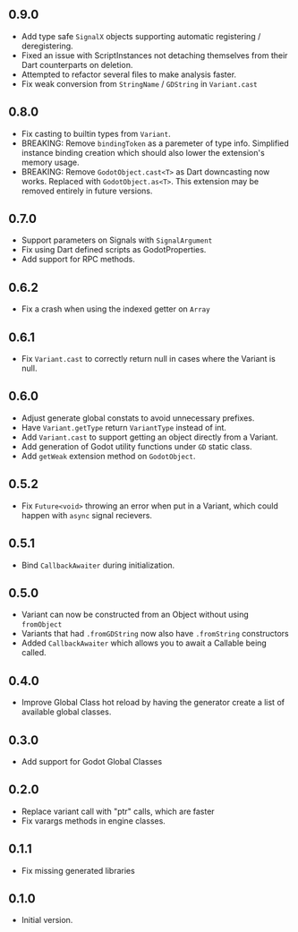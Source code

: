 ## 0.9.0

- Add type safe `SignalX` objects supporting automatic registering / deregistering.
- Fixed an issue with ScriptInstances not detaching themselves from their Dart counterparts on deletion.
- Attempted to refactor several files to make analysis faster.
- Fix weak conversion from `StringName` / `GDString` in `Variant.cast`

## 0.8.0

- Fix casting to builtin types from `Variant`.
- BREAKING: Remove `bindingToken` as a paremeter of type info. Simplified instance binding creation which should also lower the extension's memory usage.
- BREAKING: Remove `GodotObject.cast<T>` as Dart downcasting now works. Replaced with `GodotObject.as<T>`. This extension may be removed entirely in future versions.

## 0.7.0

- Support parameters on Signals with `SignalArgument`
- Fix using Dart defined scripts as GodotProperties.
- Add support for RPC methods.

## 0.6.2

- Fix a crash when using the indexed getter on `Array`

## 0.6.1

- Fix `Variant.cast` to correctly return null in cases where the Variant is null.

## 0.6.0

- Adjust generate global constats to avoid unnecessary prefixes.
- Have `Variant.getType` return `VariantType` instead of int.
- Add `Variant.cast` to support getting an object directly from a Variant.
- Add generation of Godot utility functions under `GD` static class.
- Add `getWeak` extension method on `GodotObject`.

## 0.5.2

- Fix `Future<void>` throwing an error when put in a Variant, which could happen with `async` signal recievers.

## 0.5.1

- Bind `CallbackAwaiter` during initialization.

## 0.5.0

- Variant can now be constructed from an Object without using `fromObject`
- Variants that had `.fromGDString` now also have `.fromString` constructors
- Added `CallbackAwaiter` which allows you to await a Callable being called.

## 0.4.0

- Improve Global Class hot reload by having the generator create a list of available global classes.

## 0.3.0

- Add support for Godot Global Classes

## 0.2.0

- Replace variant call with "ptr" calls, which are faster
- Fix varargs methods in engine classes.

## 0.1.1

- Fix missing generated libraries

## 0.1.0

- Initial version.
